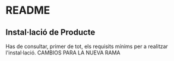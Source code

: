 # README 
## Instal·lació de Producte 
Has de consultar, primer de tot, els requisits mínims per a realitzar l'instal·lació.
CAMBIOS PARA LA NUEVA RAMA